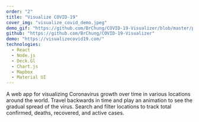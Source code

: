 ```yaml
---
order: "2"
title: "Visualize COVID-19"
cover_img: "visualize_covid_demo.jpeg"
demo_gif: "https://github.com/BrChung/COVID-19-Visualizer/blob/master/public/visualize_covid_demo.gif?raw=true"
github: "https://github.com/BrChung/COVID-19-Visualizer"
demo: "https://visualizecovid19.com/"
technologies:
  - React
  - Node.js
  - Deck.Gl
  - Chart.js
  - Mapbox
  - Material UI
---
```


A web app for visualizing Coronavirus growth over time in various locations around the world. Travel backwards in time and play an animation to see the gradual spread of the virus. Search and filter locations to track total confirmed, deaths, recovered, and active cases.
